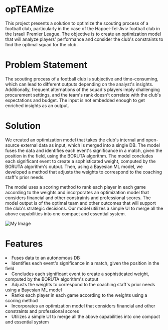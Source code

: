 
# opTEAMize
This project presents a solution to optimize the scouting process of a football club, particularly in the case of the Hapoel-Tel-Aviv football club in the Israeli Premier League. The objective is to create an optimization model that will analyze players' performance and consider the club's constraints to find the optimal squad for the club.

# Problem Statement
The scouting process of a football club is subjective and time-consuming, which can lead to different outputs depending on the analyst's insights. Additionally, frequent alternations of the squad's players imply challenging procurement settings, and the team's rank doesn't correlate with the club's expectations and budget. The input is not embedded enough to get enriched insights as an output.

# Solution
We created an optimization model that takes the club's internal and open-source external data as input, which is merged into a single DB. The model fuses the data and identifies each event's significance in a match, given the position in the field, using the BORUTA algorithm. The model concludes each significant event to create a sophisticated weight, computed by the BORUTA algorithm's output. Then, using a Bayesian ML model, we developed a method that adjusts the weights to correspond to the coaching staff's prior needs.

The model uses a scoring method to rank each player in each game according to the weights and incorporates an optimization model that considers financial and other constraints and professional scores. The model output is of the optimal team and other outcomes that will support the club's strategic decisions. Our model utilizes a simple UI to merge all the above capabilities into one compact and essential system.

![My Image](.regression_img.png)
# Features
<li> Fuses data to an autonomous DB</li>
<li> Identifies each event's significance in a match, given the position in the field</li>
<li> Concludes each significant event to create a sophisticated weight, computed by the BORUTA algorithm's output</li>
<li> Adjusts the weights to correspond to the coaching staff's prior needs using a Bayesian ML model</li>
<li> Ranks each player in each game according to the weights using a scoring method</li>

<li> Incorporates an optimization model that considers financial and other constraints and professional scores</li>
<li> Utilizes a simple UI to merge all the above capabilities into one compact and essential system</li>
